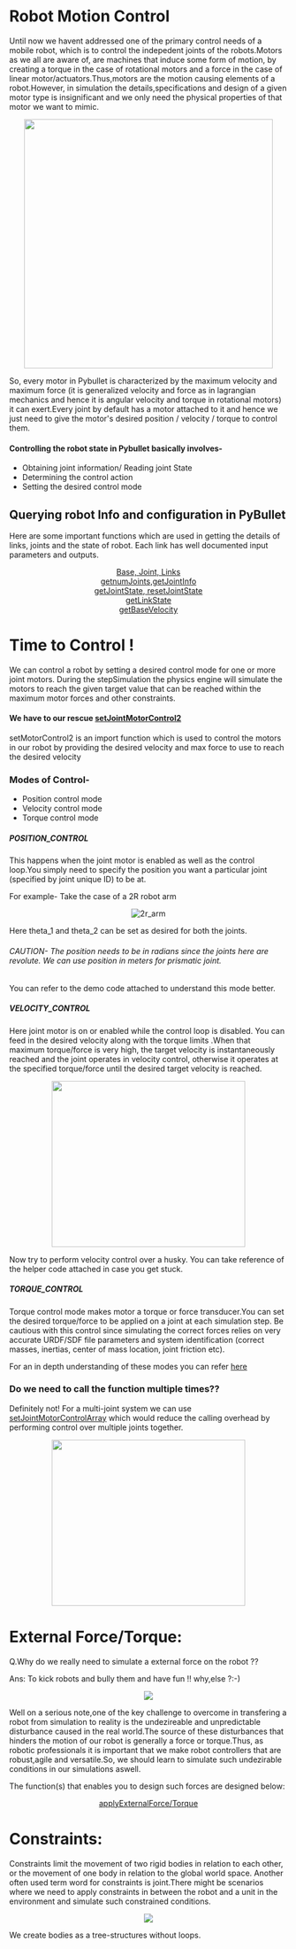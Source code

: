 # Robot Motion Control

Until now we havent addressed one of the primary control needs of a mobile robot, which is to control the indepedent joints of the robots.Motors as we all are aware of, are machines that induce some form of motion, by creating a torque in the case of rotational motors and a force in the case of linear motor/actuators.Thus,motors are the motion causing elements of a robot.However, in simulation the details,specifications and design of a given motor type is insignificant and we only need the physical properties of that motor we want to mimic.             
                                   <p align="center">
                                   <img src="https://user-images.githubusercontent.com/88087656/128511757-72278964-4ee9-408b-9b1f-def5eb93ba8c.gif" width="450" height="450" />
                                   </p>
        
                                 
So, every motor in Pybullet is characterized by the maximum velocity and maximum force (it is generalized velocity and force as in lagrangian mechanics and hence it is angular velocity and torque in rotational motors) it can exert.Every joint by default has a motor attached to it and hence we just need to give the motor's desired position / velocity / torque to control them.

#### Controlling the robot state in Pybullet basically involves-
- Obtaining joint information/ Reading joint State
- Determining the control action
- Setting the desired control mode

## Querying robot Info and configuration in PyBullet

Here are some important functions which are used in getting the details of links, joints and the state of robot. Each link has well documented input parameters and outputs.<br />
                                     <p align="center">
                                     [Base, Joint, Links](https://docs.google.com/document/d/10sXEhzFRSnvFcl3XxNGhnD4N2SedqwdAvK3dsihxVUA/preview#heading=h.e27vav9dy7v6)<br />
                                     [getnumJoints,getJointInfo](https://docs.google.com/document/d/10sXEhzFRSnvFcl3XxNGhnD4N2SedqwdAvK3dsihxVUA/preview#heading=h.la294ocbo43o) <br />
                          [getJointState, resetJointState](https://docs.google.com/document/d/10sXEhzFRSnvFcl3XxNGhnD4N2SedqwdAvK3dsihxVUA/preview#heading=h.p3s2oveabizm) <br />
  [getLinkState](https://docs.google.com/document/d/10sXEhzFRSnvFcl3XxNGhnD4N2SedqwdAvK3dsihxVUA/preview#heading=h.3v8gjd1epcrt) <br />
  [getBaseVelocity](https://docs.google.com/document/d/10sXEhzFRSnvFcl3XxNGhnD4N2SedqwdAvK3dsihxVUA/preview#heading=h.4vxw9j7piyjd) <br />
                                     </p>   
                                     
# Time to Control !                             
We can control a robot by setting a desired control mode for one or more joint motors. During the stepSimulation the physics engine will simulate the motors to reach the given target value that can be reached within the maximum motor forces and other constraints. 
                                    
#### We have to our rescue [setJointMotorControl2](https://docs.google.com/document/d/10sXEhzFRSnvFcl3XxNGhnD4N2SedqwdAvK3dsihxVUA/preview#heading=h.jxof6bt5vhut)
setMotorControl2 is an import function which is used to control the motors in our robot by providing the desired velocity and max force to use to reach the desired velocity

### Modes of Control-
* Position control mode
* Velocity control mode
* Torque control mode

##### POSITION_CONTROL 
This happens when the joint motor is enabled as well as the control loop.You simply need to specify the position you want a particular joint (specified by joint unique ID) to be at. 

For example- Take the case of a 2R robot arm <p align="center">
![2r_arm](https://user-images.githubusercontent.com/88087656/128523942-1121220e-7486-4950-a6c7-faaf451c0432.png)
<p />

Here theta_1 and theta_2 can be set as desired for both the joints.
###### CAUTION- The position needs to be in radians since the joints here are revolute. We can use position in meters for prismatic joint.
You can refer to the demo code attached to understand this mode better.

##### VELOCITY_CONTROL
Here joint motor is on or enabled while the control loop is disabled. You can feed in the desired velocity along with the torque limits .When that maximum torque/force is very high, the target velocity is instantaneously reached and the joint operates in velocity control, otherwise it operates at the specified torque/force until the desired target velocity is reached. <p align="center">
<img src="https://user-images.githubusercontent.com/88087656/128541414-9432d1c0-e031-44f0-b544-d6da7edca863.gif" width="350" height="300"/>
 <p />
 
 Now try to perform velocity control over a husky. You can take reference of the helper code attached in case you get stuck.
 
 ##### TORQUE_CONTROL
 Torque control mode makes motor a torque or force transducer.You can set the desired torque/force to be applied on a joint at each simulation step. Be cautious with this control since  simulating the correct forces relies on very accurate URDF/SDF file parameters and system identification (correct masses, inertias, center of mass location, joint friction etc).
 
 For an in depth understanding of these modes you can refer [here](https://www.coppeliarobotics.com/helpFiles/en/jointDescription.htm)
 
 ### Do we need to call the function multiple times??
 
 Definitely not! For a multi-joint system we can use [setJointMotorControlArray](https://docs.google.com/document/d/10sXEhzFRSnvFcl3XxNGhnD4N2SedqwdAvK3dsihxVUA/preview#heading=h.jxof6bt5vhut) which would reduce the calling overhead by performing control over multiple joints together.<p align="center"/>
<img src="https://user-images.githubusercontent.com/88087656/128605124-57764516-63d4-4f5c-b15b-d1e1ddc8ad06.jpg" width="350" height="300"/>
</p>

# External Force/Torque:
Q.Why do we really need to simulate a external force on the robot ??

Ans: To kick robots and bully them and have fun !! why,else ?:-)<p align="center"/>
![](https://camo.githubusercontent.com/78e5c9e3a709d1dc825ed5153602d8f128422aa924b475175bbf54610761d3e0/68747470733a2f2f6d656469612e67697068792e636f6d2f6d656469612f3372675842494e65706165715372314f664b2f67697068792e676966)
</p>
Well on a serious note,one of the key challenge to overcome in transfering a robot from simulation to reality is the undezireable and unpredictable disturbance caused in the real world.The source of these disturbances that hinders the motion of our robot is generally a force or torque.Thus, as robotic professionals it is important that we make robot controllers that are robust,agile and versatile.So, we should learn to simulate such undezirable conditions in our simulations aswell.

The function(s) that enables you to design such forces are designed below:<p align="center"/>
[applyExternalForce/Torque](https://docs.google.com/document/d/10sXEhzFRSnvFcl3XxNGhnD4N2SedqwdAvK3dsihxVUA/preview#heading=h.mq73m9o2gcpy)
</p>

# Constraints:
Constraints limit the movement of two rigid bodies in relation to each other, or the movement of one body in relation to the global world space. Another often used term word for constraints is joint.There might be scenarios where we need to apply constraints in between the robot and a unit in the environment and simulate such constrained conditions.<p align="center"/>
<img src="https://forum-files-playcanvas-com.s3.dualstack.eu-west-1.amazonaws.com/original/2X/a/a9f5d9f46af0846fbee00c8e73f86885d907a403.gif">
</p>
We create bodies as a tree-structures without loops. 







                                                
 
                                                 
                                                 
                                                 
                                                 

